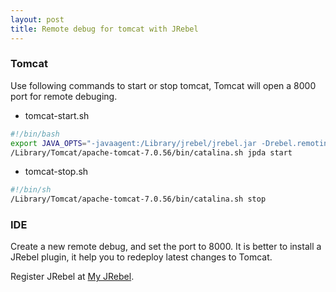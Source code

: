 ```yaml
---
layout: post
title: Remote debug for tomcat with JRebel
---
```


### Tomcat

Use following commands to start or stop tomcat, Tomcat will open a 8000 port for remote debuging.

* tomcat-start.sh

~~~bash
#!/bin/bash
export JAVA_OPTS="-javaagent:/Library/jrebel/jrebel.jar -Drebel.remoting_plugin=true $JAVA_OPTS"
/Library/Tomcat/apache-tomcat-7.0.56/bin/catalina.sh jpda start
~~~

* tomcat-stop.sh

~~~bash
#!/bin/sh
/Library/Tomcat/apache-tomcat-7.0.56/bin/catalina.sh stop
~~~

### IDE

Create a new remote debug, and set the port to 8000. It is better to install a JRebel plugin, it help you to redeploy latest changes to Tomcat.

Register JRebel at [My JRebel](https://my.jrebel.com).

